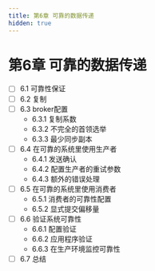 ```yaml
---
title: 第6章 可靠的数据传递
hidden: true
---
```


# 第6章 可靠的数据传递

- [ ] 6.1 可靠性保证
- [ ] 6.2 复制
- [ ] 6.3 broker配置
  - 6.3.1 复制系数
  - 6.3.2 不完全的首领选举
  - 6.3.3 最少同步副本
- [ ] 6.4 在可靠的系统里使用生产者
  - 6.4.1 发送确认
  - 6.4.2 配置生产者的重试参数
  - 6.4.3 额外的错误处理
- [ ] 6.5 在可靠的系统里使用消费者
  - 6.5.1 消费者的可靠性配置
  - 6.5.2 显式提交偏移量
- [ ] 6.6 验证系统可靠性
  - 6.6.1 配置验证
  - 6.6.2 应用程序验证
  - 6.6.3 在生产环境监控可靠性
- [ ] 6.7 总结
